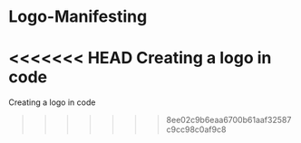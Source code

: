 # Logo-Manifesting
<<<<<<< HEAD
Creating a logo in code
=======
Creating a logo in code
>>>>>>> 8ee02c9b6eaa6700b61aaf32587c9cc98c0af9c8
